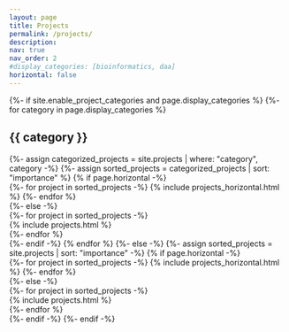 ```yaml
---
layout: page
title: Projects
permalink: /projects/
description:
nav: true
nav_order: 2
#display_categories: [bioinformatics, daa]
horizontal: false
---
```

<!-- pages/projects.md -->
<div class="projects">
{%- if site.enable_project_categories and page.display_categories %}
  <!-- Display categorized projects -->
  {%- for category in page.display_categories %}
  <h2 class="category">{{ category }}</h2>
  {%- assign categorized_projects = site.projects | where: "category", category -%}
  {%- assign sorted_projects = categorized_projects | sort: "importance" %}
  <!-- Generate cards for each project -->
  {% if page.horizontal -%}
  <div class="container">
    <div class="row row-cols-3">
    {%- for project in sorted_projects -%}
      {% include projects_horizontal.html %}
    {%- endfor %}
    </div>
  </div>
  {%- else -%}
  <div class="row">
    {%- for project in sorted_projects -%}
      <div class="col-md-4 col-sm-6 mb-4">
        {% include projects.html %}
      </div>
    {%- endfor %}
  </div>
  {%- endif -%}
  {% endfor %}
{%- else -%}
<!-- Display projects without categories -->
  {%- assign sorted_projects = site.projects | sort: "importance" -%}
  <!-- Generate cards for each project -->
  {% if page.horizontal -%}
  <div class="container">
    <div class="row row-cols-3">
    {%- for project in sorted_projects -%}
      {% include projects_horizontal.html %}
    {%- endfor %}
    </div>
  </div>
  {%- else -%}
  <div class="row">
    {%- for project in sorted_projects -%}
      <div class="col-md-4 col-sm-6 mb-4">
        {% include projects.html %}
      </div>
    {%- endfor %}
  </div>
  {%- endif -%}
{%- endif -%}
</div>

